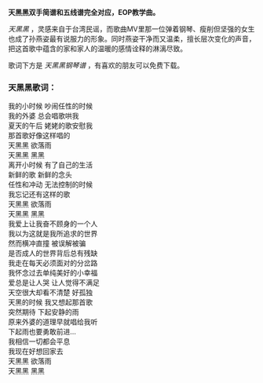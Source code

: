 

**天黑黑双手简谱和五线谱完全对应，EOP教学曲。**  
  
_天黑黑_
，灵感来自于台湾民谣，而歌曲MV里那一位弹着钢琴、瘦削但坚强的女生也成了孙燕姿最有说服力的形象。同时燕姿干净而又温柔，擅长层次变化的声音，把这首歌中蕴含的家和家人的温暖的感情诠释的淋漓尽致。  
  
歌词下方是 _天黑黑钢琴谱_ ，有喜欢的朋友可以免费下载。

### 天黑黑歌词：

我的小时候 吵闹任性的时候  
我的外婆 总会唱歌哄我  
夏天的午后 姥姥的歌安慰我  
那首歌好像这样唱的  
天黑黑 欲落雨  
天黑黑 黑黑  
离开小时候 有了自己的生活  
新鲜的歌 新鲜的念头  
任性和冲动 无法控制的时候  
我忘记还有这样的歌  
天黑黑 欲落雨  
天黑黑 黑黑  
我爱上让我奋不顾身的一个人  
我以为这就是我所追求的世界  
然而横冲直撞 被误解被骗  
是否成人的世界背后总有残缺  
我走在每天必须面对的分岔路  
我怀念过去单纯美好的小幸福  
爱总是让人哭 让人觉得不满足  
天空很大却看不清楚 好孤独  
天黑的时候 我又想起那首歌  
突然期待 下起安静的雨  
原来外婆的道理早就唱给我听  
下起雨也要勇敢前进…  
我相信一切都会平息  
我现在好想回家去  
天黑黑 欲落雨  
天黑黑 黑黑

